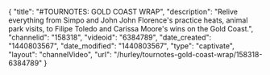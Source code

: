 {
    "title": "#TOURNOTES: GOLD COAST WRAP",
    "description": "Relive everything from Simpo and John John Florence's practice heats, animal park visits, to Filipe Toledo and Carissa Moore's wins on the Gold Coast.",
    "channelid": "158318",
    "videoid": "6384789",
    "date_created": "1440803567",
    "date_modified": "1440803567",
    "type": "captivate",
    "layout": "channelVideo",
    "url": "\/hurley\/tournotes-gold-coast-wrap\/158318-6384789"
}